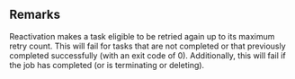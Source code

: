 ## Remarks  
 Reactivation makes a task eligible to be retried again up to its maximum             retry count. This will fail for tasks that are not completed or that             previously completed successfully (with an exit code of 0). Additionally,             this will fail if the job has completed (or is terminating or deleting).